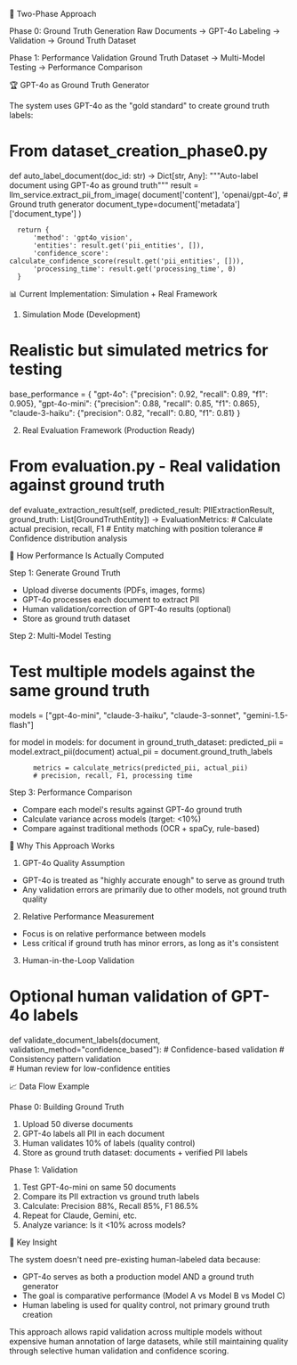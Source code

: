 🔄 Two-Phase Approach

  Phase 0: Ground Truth Generation
  Raw Documents → GPT-4o Labeling → Validation → Ground Truth Dataset

  Phase 1: Performance Validation
  Ground Truth Dataset → Multi-Model Testing → Performance Comparison

  🏆 GPT-4o as Ground Truth Generator

  The system uses GPT-4o as the "gold standard" to create ground truth labels:

  # From dataset_creation_phase0.py
  def auto_label_document(doc_id: str) -> Dict[str, Any]:
      """Auto-label document using GPT-4o as ground truth"""
      result = llm_service.extract_pii_from_image(
          document['content'],
          'openai/gpt-4o',  # Ground truth generator
          document_type=document['metadata']['document_type']
      )

      return {
          'method': 'gpt4o_vision',
          'entities': result.get('pii_entities', []),
          'confidence_score': calculate_confidence_score(result.get('pii_entities', [])),
          'processing_time': result.get('processing_time', 0)
      }

  📊 Current Implementation: Simulation + Real Framework

  1. Simulation Mode (Development)
  # Realistic but simulated metrics for testing
  base_performance = {
      "gpt-4o": {"precision": 0.92, "recall": 0.89, "f1": 0.905},
      "gpt-4o-mini": {"precision": 0.88, "recall": 0.85, "f1": 0.865},
      "claude-3-haiku": {"precision": 0.82, "recall": 0.80, "f1": 0.81}
  }

  2. Real Evaluation Framework (Production Ready)
  # From evaluation.py - Real validation against ground truth
  def evaluate_extraction_result(self,
                               predicted_result: PIIExtractionResult,
                               ground_truth: List[GroundTruthEntity]) -> EvaluationMetrics:
      # Calculate actual precision, recall, F1
      # Entity matching with position tolerance
      # Confidence distribution analysis

  🎯 How Performance Is Actually Computed

  Step 1: Generate Ground Truth
  - Upload diverse documents (PDFs, images, forms)
  - GPT-4o processes each document to extract PII
  - Human validation/correction of GPT-4o results (optional)
  - Store as ground truth dataset

  Step 2: Multi-Model Testing
  # Test multiple models against the same ground truth
  models = ["gpt-4o-mini", "claude-3-haiku", "claude-3-sonnet", "gemini-1.5-flash"]

  for model in models:
      for document in ground_truth_dataset:
          predicted_pii = model.extract_pii(document)
          actual_pii = document.ground_truth_labels

          metrics = calculate_metrics(predicted_pii, actual_pii)
          # precision, recall, F1, processing time

  Step 3: Performance Comparison
  - Compare each model's results against GPT-4o ground truth
  - Calculate variance across models (target: <10%)
  - Compare against traditional methods (OCR + spaCy, rule-based)

  🤔 Why This Approach Works

  1. GPT-4o Quality Assumption
  - GPT-4o is treated as "highly accurate enough" to serve as ground truth
  - Any validation errors are primarily due to other models, not ground truth quality

  2. Relative Performance Measurement
  - Focus is on relative performance between models
  - Less critical if ground truth has minor errors, as long as it's consistent

  3. Human-in-the-Loop Validation
  # Optional human validation of GPT-4o labels
  def validate_document_labels(document, validation_method="confidence_based"):
      # Confidence-based validation
      # Consistency pattern validation  
      # Human review for low-confidence entities

  📈 Data Flow Example

  Phase 0: Building Ground Truth
  1. Upload 50 diverse documents
  2. GPT-4o labels all PII in each document
  3. Human validates 10% of labels (quality control)
  4. Store as ground truth dataset: documents + verified PII labels

  Phase 1: Validation
  1. Test GPT-4o-mini on same 50 documents
  2. Compare its PII extraction vs ground truth labels
  3. Calculate: Precision 88%, Recall 85%, F1 86.5%
  4. Repeat for Claude, Gemini, etc.
  5. Analyze variance: Is it <10% across models?

  🎯 Key Insight

  The system doesn't need pre-existing human-labeled data because:
  - GPT-4o serves as both a production model AND a ground truth generator
  - The goal is comparative performance (Model A vs Model B vs Model C)
  - Human labeling is used for quality control, not primary ground truth creation

  This approach allows rapid validation across multiple models without expensive human annotation of large datasets, while still maintaining quality through selective human validation and
  confidence scoring.
